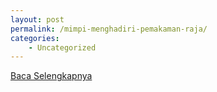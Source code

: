 ```yaml
---
layout: post
permalink: /mimpi-menghadiri-pemakaman-raja/
categories:
    - Uncategorized
---
```


[Baca Selengkapnya](/09)